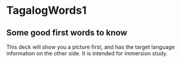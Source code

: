 # TagalogWords1
## Some good first words to know

This deck will show you a picture first, and has the target language information on the other side. It is intended for immersion study.